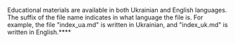 Educational materials are available in both Ukrainian and English languages.
The suffix of the file name indicates in what language the file is.
For example, the file "index_ua.md" is written in Ukrainian, and "index_uk.md" is written in English.****
